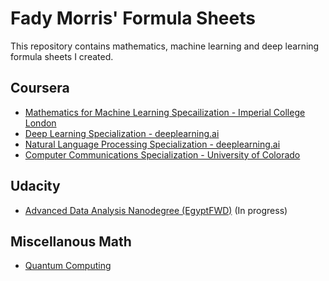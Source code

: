 # Fady Morris' Formula Sheets
This repository contains mathematics, machine learning and deep learning formula sheets I created.


## Coursera
* [Mathematics for Machine Learning Specailization - Imperial College London](./mathematics-for-machine-learning)
* [Deep Learning Specialization - deeplearning.ai](./deep-learning)
* [Natural Language Processing Specialization - deeplearning.ai](./natural-language-processing)
* [Computer Communications Specialization - University of Colorado](./computer-communications)

## Udacity
* [Advanced Data Analysis Nanodegree (EgyptFWD)](data-analysis) (In progress)

## Miscellanous Math
* [Quantum Computing](./quantum-computing)
